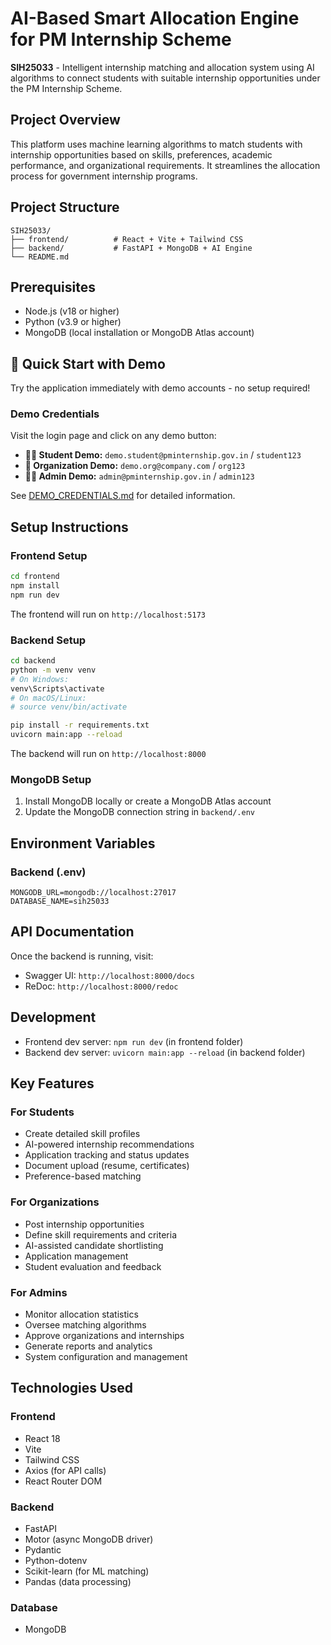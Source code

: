 # AI-Based Smart Allocation Engine for PM Internship Scheme

**SIH25033** - Intelligent internship matching and allocation system using AI algorithms to connect students with suitable internship opportunities under the PM Internship Scheme.

## Project Overview

This platform uses machine learning algorithms to match students with internship opportunities based on skills, preferences, academic performance, and organizational requirements. It streamlines the allocation process for government internship programs.

## Project Structure

```
SIH25033/
├── frontend/          # React + Vite + Tailwind CSS
├── backend/           # FastAPI + MongoDB + AI Engine
└── README.md
```

## Prerequisites

- Node.js (v18 or higher)
- Python (v3.9 or higher)
- MongoDB (local installation or MongoDB Atlas account)

## 🚀 Quick Start with Demo

Try the application immediately with demo accounts - no setup required!

### Demo Credentials

Visit the login page and click on any demo button:

- **👨‍🎓 Student Demo:** `demo.student@pminternship.gov.in` / `student123`
- **🏢 Organization Demo:** `demo.org@company.com` / `org123`
- **👨‍💼 Admin Demo:** `admin@pminternship.gov.in` / `admin123`

See [DEMO_CREDENTIALS.md](./DEMO_CREDENTIALS.md) for detailed information.

## Setup Instructions

### Frontend Setup

```bash
cd frontend
npm install
npm run dev
```

The frontend will run on `http://localhost:5173`

### Backend Setup

```bash
cd backend
python -m venv venv
# On Windows:
venv\Scripts\activate
# On macOS/Linux:
# source venv/bin/activate

pip install -r requirements.txt
uvicorn main:app --reload
```

The backend will run on `http://localhost:8000`

### MongoDB Setup

1. Install MongoDB locally or create a MongoDB Atlas account
2. Update the MongoDB connection string in `backend/.env`

## Environment Variables

### Backend (.env)
```
MONGODB_URL=mongodb://localhost:27017
DATABASE_NAME=sih25033
```

## API Documentation

Once the backend is running, visit:
- Swagger UI: `http://localhost:8000/docs`
- ReDoc: `http://localhost:8000/redoc`

## Development

- Frontend dev server: `npm run dev` (in frontend folder)
- Backend dev server: `uvicorn main:app --reload` (in backend folder)

## Key Features

### For Students
- Create detailed skill profiles
- AI-powered internship recommendations
- Application tracking and status updates
- Document upload (resume, certificates)
- Preference-based matching

### For Organizations
- Post internship opportunities
- Define skill requirements and criteria
- AI-assisted candidate shortlisting
- Application management
- Student evaluation and feedback

### For Admins
- Monitor allocation statistics
- Oversee matching algorithms
- Approve organizations and internships
- Generate reports and analytics
- System configuration and management

## Technologies Used

### Frontend
- React 18
- Vite
- Tailwind CSS
- Axios (for API calls)
- React Router DOM

### Backend
- FastAPI
- Motor (async MongoDB driver)
- Pydantic
- Python-dotenv
- Scikit-learn (for ML matching)
- Pandas (data processing)

### Database
- MongoDB
